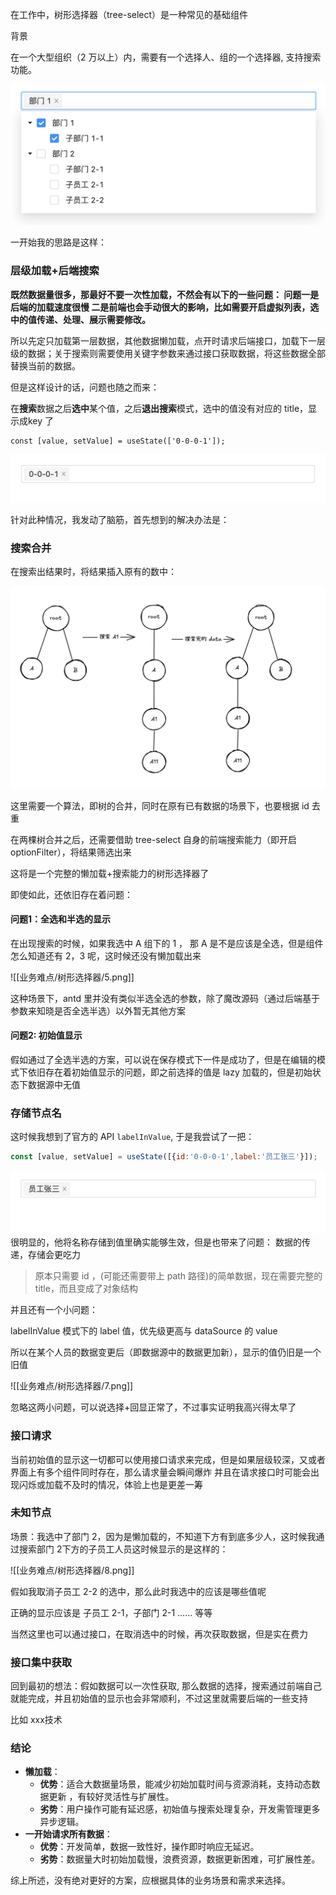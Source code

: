 
在工作中，树形选择器（tree-select）是一种常见的基础组件

背景

在一个大型组织（2 万以上）内，需要有一个选择人、组的一个选择器, 支持搜索功能。

![](./1.png)

一开始我的思路是这样：

### 层级加载+后端搜索

**既然数据量很多，那最好不要一次性加载，不然会有以下的一些问题：
问题一是后端的加载速度很慢
二是前端也会手动很大的影响，比如需要开启虚拟列表，选中的值传递、处理、展示需要修改。**

所以先定只加载第一层数据，其他数据懒加载，点开时请求后端接口，加载下一层级的数据；关于搜索则需要使用关键字参数来通过接口获取数据，将这些数据全部替换当前的数据。

但是这样设计的话，问题也随之而来：

在**搜索**数据之后**选中**某个值，之后**退出搜索**模式，选中的值没有对应的 title，显示成key 了

```JS
const [value, setValue] = useState(['0-0-0-1']);
```

![](./2.png)

针对此种情况，我发动了脑筋，首先想到的解决办法是：

### 搜索合并

在搜索出结果时，将结果插入原有的数中：


![](./4.png)

这里需要一个算法，即树的合并，同时在原有已有数据的场景下，也要根据 id 去重

在两棵树合并之后，还需要借助 tree-select 自身的前端搜索能力（即开启 optionFilter），将结果筛选出来

这将是一个完整的懒加载+搜索能力的树形选择器了

即使如此，还依旧存在着问题：
#### 问题1：全选和半选的显示


在出现搜索的时候，如果我选中 A 组下的 1 ， 那 A 是不是应该是全选，但是组件怎么知道还有 2，3 呢，这时候还没有懒加载出来

![[业务难点/树形选择器/5.png]]


这种场景下，antd 里并没有类似半选全选的参数，除了魔改源码（通过后端基于参数来知晓是否全选半选）以外暂无其他方案

#### 问题2: 初始值显示

假如通过了全选半选的方案，可以说在保存模式下一件是成功了，但是在编辑的模式下依旧存在着初始值显示的问题，即之前选择的值是 lazy 加载的，但是初始状态下数据源中无值

### 存储节点名

这时候我想到了官方的 API `labelInValue`,  于是我尝试了一把：

```js
const [value, setValue] = useState([{id:'0-0-0-1',label:'员工张三'}]);
```


![](./3.png)
很明显的，他将名称存储到值里确实能够生效，但是也带来了问题：
数据的传递，存储会更吃力

>原本只需要 id ，(可能还需要带上 path 路径)的简单数据，现在需要完整的 title，而且变成了对象结构


并且还有一个小问题：

labelInValue  模式下的 label 值，优先级更高与 dataSource 的 value

所以在某个人员的数据变更后（即数据源中的数据更加新），显示的值仍旧是一个旧值

![[业务难点/树形选择器/7.png]]


忽略这两小问题，可以说选择+回显正常了，不过事实证明我高兴得太早了

### 接口请求

当前初始值的显示这一切都可以使用接口请求来完成，但是如果层级较深，又或者界面上有多个组件同时存在，那么请求量会瞬间爆炸
并且在请求接口时可能会出现闪烁或加载不及时的情况，体验上也是更差一筹

###  未知节点

场景：我选中了部门 2，因为是懒加载的，不知道下方有到底多少人，这时候我通过搜索部门 2下方的子员工人员这时候显示的是这样的：

![[业务难点/树形选择器/8.png]]


假如我取消子员工 2-2 的选中，那么此时我选中的应该是哪些值呢

正确的显示应该是 子员工 2-1，子部门 2-1 …… 等等

当然这里也可以通过接口，在取消选中的时候，再次获取数据，但是实在费力

### 接口集中获取

回到最初的想法：假如数据可以一次性获取, 那么数据的选择，搜索通过前端自己就能完成，并且初始值的显示也会非常顺利，不过这里就需要后端的一些支持

比如 xxx技术


### 结论

- **懒加载**：
    - **优势**：适合大数据量场景，能减少初始加载时间与资源消耗，支持动态数据更新 ，有较好灵活性与扩展性。
    - **劣势**：用户操作可能有延迟感，初始值与搜索处理复杂，开发需管理更多异步逻辑。
- **一开始请求所有数据**：
    - **优势**：开发简单，数据一致性好，操作即时响应无延迟。
    - **劣势**：数据量大时初始加载慢，浪费资源，数据更新困难，可扩展性差。


综上所述，没有绝对更好的方案，应根据具体的业务场景和需求来选择。
